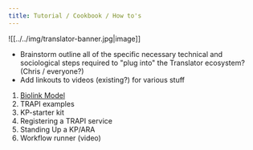```yaml
---
title: Tutorial / Cookbook / How to's
---
```

![[../../img/translator-banner.jpg|image]]
* Brainstorm outline all of the specific necessary technical and sociological steps required to "plug into" the Translator ecosystem?
(Chris / everyone?)
* Add linkouts to videos (existing?) for various stuff


1. [Biolink Model](https://biolink.github.io/biolink-model/guidelines/working-with-the-model.html)
2. TRAPI examples
3. KP-starter kit
4. Registering a TRAPI service
5. Standing Up a KP/ARA
6. Workflow runner (video)
